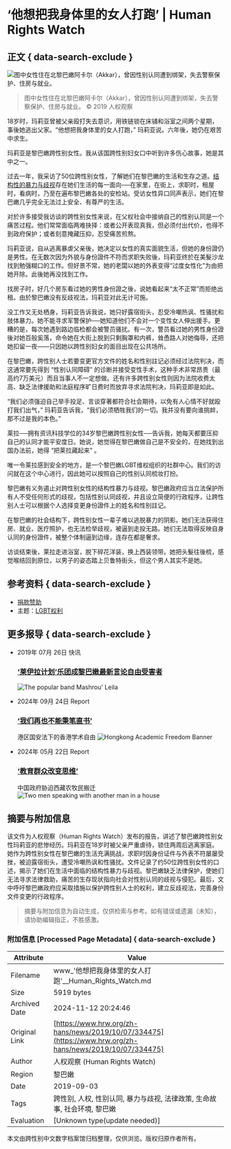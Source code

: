 # ‘他想把我身体里的女人打跑’ | Human Rights Watch

## 正文 { data-search-exclude }


![图中女性住在北黎巴嫩阿卡尔（Akkar），曾因性别认同遭到绑架，失去警察保护、住房与就业。](https://sites/default/files/styles/embed_xxl/public/multimedia_images_2019/201910lgbt_lebanon_transrights.jpg?itok=6ifP7r6-)
> 图中女性住在北黎巴嫩阿卡尔（Akkar），曾因性别认同遭到绑架，失去警察保护、住房与就业。 © 2019 人权观察

18岁时，玛莉亚曾被父亲殴打失去意识，用铁链锁在床铺和浴室之间两个星期，事後她逃出父家。“他想把我身体里的女人打跑，” 玛莉亚说。六年後，她仍在艰苦中求生。

玛莉亚是黎巴嫩跨性别女性。我从该国跨性别妇女口中听到许多伤心故事，她是其中之一。

过去一年，我采访了50位跨性别女性，了解她们在黎巴嫩的生活和生存之道。[结构性的暴力与歧视](https://www.hrw.org/report/2019/09/03/dont-punish-me-who-i-am/systemic-discrimination-against-transgender-women-lebanon)存在她们生活的每一面向──在家里，在街上，求职时，租屋时，看病时，乃至在遍布黎巴嫩各处的安检站。受访女性异口同声表示，她们在黎巴嫩几乎完全无法过上安全、有尊严的生活。

对於许多接受我访谈的跨性别女性来说，在父权社会中接纳自己的性别认同是一个痛苦过程。他们常常面临两难抉择：或者公开表现真我，但必须付出代价，也得不到政府保护；或者刻意掩藏压抑，忍受痛苦煎熬。

玛莉亚说，自从逃离暴虐父亲後，她决定以女性的真实面貌生活，但她的身份證仍是男性。在无数次因为外貌与身份證件不符而求职失败後，玛莉亚终於在美髮沙龙找到勉强糊口的工作。但好景不常，她的老闆以她的外表变得“过度女性化”为由把她开除。此後她再没找到工作。

找房子时，好几个房东看过她的男性身份證之後，说她看起来“太不正常”而拒绝出租。由於黎巴嫩没有反歧视法，玛莉亚对此无计可施。

没工作又无处栖身，玛莉亚告诉我说，她只好露宿街头，忍受冷嘲热讽、性骚扰和肢体暴力。她不能寻求军警保护──她知道他们不会对一个变性女人伸出援手。更糟的是，每次她遇到路边临检都会被警员骚扰。有一次，警员看过她的男性身份證後对她百般奚落，命令她在大街上脱到只剩胸罩和内裤，耸恿路人对她侮辱，还把她扣留一夜——只因她以跨性别妇女的面目出现在公共场所。

在黎巴嫩，跨性别人士若要变更官方文件的姓名和性别註记必须经过法院判决，而这通常要先得到 “性别认同障碍” 的诊断并接受变性手术，这种手术非常昂贵（最高约7万美元）而且当事人不一定想做。还有许多跨性别女性则因为法院收费太高、缺乏法律援助和法庭程序旷日费时而放弃寻求法院判决，玛莉亚即是如此。

“我们必须强迫自己举手投足、言谈穿著都符合社会期待，以免有人心情不好就殴打我们出气，” 玛莉亚告诉我，“我们必须牺牲我们的一切。我并没有要向谁挑衅，那不过是我的本色。”

莱拉──拥有资讯科技学位的34岁黎巴嫩跨性别女性──告诉我，她每天都要压抑自己的认同才能平安度日。她说，她觉得在黎巴嫩做自己是不安全的，在她找到出国办法前，她得 “把莱拉藏起来” 。

唯一令莱拉感到安全的地方，是一个黎巴嫩LGBT维权组织的社群中心。我们的访问就在这个中心进行，因此她可以按照自己的性别认同梳妆打扮。

黎巴嫩有义务遏止对跨性别女性的结构性暴力与歧视。黎巴嫩政府应当立法保护所有人不受任何形式的歧视，包括性别认同歧视，并且设立简便的行政程序，让跨性别人士可以根据个人选择变更身份證件上的姓名和性别註记。

在黎巴嫩的社会结构下，跨性别女性一辈子难以逃脱暴力的阴影。她们无法获得住房、就业、医疗照护，也无法检举歧视，被逼到走投无路。她们无法取得反映自身认同的身份證件，被整个体制逼到边缘，连存在都是奢求。

访谈结束後，莱拉走进浴室，脱下碎花洋装，换上西装领带。她把头髮往後梳，感觉喉结回到原位，以男子的姿态踏上贝鲁特街头，但这个男人其实不是她。

## 参考资料 { data-search-exclude }
- [捐款赞助](https://donate.hrw.org/page/107245/donate/1?ea.tracking.id=EP2022EVpgdonate&promo_id=1000)
- 主题：[LGBT权利](https://www.hrw.org/topic/lgbtquanli)

## 更多报导 { data-search-exclude }
- 2019年 07月 26日 快讯
    ### [‘莱伊拉计划’乐团成黎巴嫩最新言论自由受害者](https://www.hrw.org/zh-hans/news/2019/07/26/332458)
    ![The popular band Mashrou' Leila](https://sites/default/files/styles/square/public/multimedia_images_2019/201907mena_lebanon_mashrouleila.jpg?itok=8ZVzLD_Y)

- 2024年 09月 24日 Report
    ### [‘我们再也不能秉笔直书’](https://www.hrw.org/zh-hans/report/2024/09/25/389164)
    港区国安法下的香港学术自由
    ![Hongkong Academic Freedom Banner](https://sites/default/files/styles/square/public/media_2024/09/202409asia_hongkong_academic_freedom_illustration.jpg?h=e5aec6c8&itok=ESgdzr9Z)

- 2024年 05月 22日 Report
    ### [‘教育群众改变思维’](https://www.hrw.org/zh-hans/report/2024/05/22/educate-masses-change-their-minds/chinas-forced-relocation-rural-tibetans)
    中国政府胁迫西藏农牧民搬迁
    ![Two men speaking with another man in a house](https://sites/default/files/styles/square/public/media_2024/05/202405asia_china_tibet_ccp_meeting.jpg?h=cfd2cf8d&itok=oD8-iEUC)

## 摘要与附加信息

<!-- tcd_abstract -->
该文件为人权观察（Human Rights Watch）发布的报告，讲述了黎巴嫩跨性别女性玛莉亚的悲惨经历。玛莉亚在18岁时被父亲严重虐待，锁住两周后逃离家庭。她作为跨性别女性在黎巴嫩的生活充满挑战，求职时因身份证件与外表不符屡屡受挫，被迫露宿街头，遭受冷嘲热讽和性骚扰。文件记录了约50位跨性别女性的口述，揭示了她们在生活中面临的结构性暴力与歧视。黎巴嫩缺乏法律保护，使她们无法寻求法律救助，痛苦的生存现状指向社会对性别认同的歧视与侵犯。最后，文中呼吁黎巴嫩政府应采取措施以保护跨性别人士的权利，建立反歧视法，完善身份文件变更的行政程序。
<!-- tcd_abstract_end -->

> 摘要与附加信息为自动生成，仅供检索与参考。如有错误或遗漏（未知），请协助编辑指正，不胜感激。

### 附加信息 [Processed Page Metadata] { data-search-exclude }

| Attribute       | Value                                  |
|-----------------|----------------------------------------|
| Filename        | www_'他想把我身体里的女人打跑'__Human_Rights_Watch.md                             |
| Size            | 5919 bytes                           |
| Archived Date   | 2024-11-12 20:24:46                             |
| Original Link   | [https://www.hrw.org/zh-hans/news/2019/10/07/334475](https://www.hrw.org/zh-hans/news/2019/10/07/334475)                       |
| Author          | 人权观察 (Human Rights Watch)                               |
| Region          | 黎巴嫩                               |
| Date            | 2019-09-03                                 |
| Tags            | 跨性别, 人权, 性别认同, 暴力与歧视, 法律政策, 生命故事, 社会环境, 黎巴嫩                                 |
| Evaluation            | [Unknown type(update needed)]                                 |
<!-- tcd_table_end -->

本文由跨性别中文数字档案馆归档整理，仅供浏览。版权归原作者所有。
